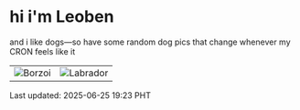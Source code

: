 # hi i'm Leoben

and i like dogs—so have some random dog pics that change whenever my CRON feels like it

|  |  |
|--------|----------|
| ![Borzoi](https://random-dog-vercel.vercel.app/api/random-borzoi?v=1750850635) | ![Labrador](https://random-dog-vercel.vercel.app/api/random-labrador?v=1750850635) |

Last updated: 2025-06-25 19:23 PHT
